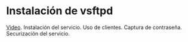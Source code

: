 # Instalación de vsftpd

[Video](https://www.youtube.com/watch?v=cKfHZcce6xs). Instalación del servicio. Uso de clientes. Captura de contraseña. Securización del servicio.
